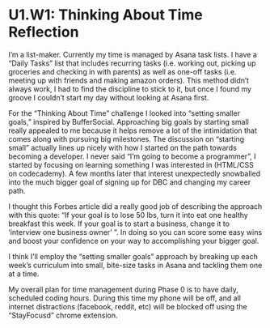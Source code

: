 # U1.W1: Thinking About Time Reflection

I’m a list-maker. Currently my time is managed by Asana task lists. I have a “Daily Tasks” list that includes recurring tasks (i.e. working out, picking up groceries and checking in with parents) as well as one-off tasks (i.e. meeting up with friends and making amazon orders). This method didn’t always work, I had to find the discipline to stick to it, but once I found my groove I couldn’t start my day without looking at Asana first. 

For the “Thinking About Time” challenge I looked into “setting smaller goals,” inspired by BufferSocial. Approaching big goals by starting small really appealed to me because it helps remove a lot of the intimidation that comes along with pursuing big milestones. The discussion on “starting small” actually lines up nicely with how I started on the path towards becoming a developer. I never said “I’m going to become a programmer”, I started by focusing on learning something I was interested in (HTML/CSS on codecademy). A few months later that interest unexpectedly snowballed into the much bigger goal of signing up for DBC and changing my career path. 

I thought this Forbes article did a really good job of describing the approach with this quote: “If your goal is to lose 50 lbs, turn it into eat one healthy breakfast this week. If your goal is to start a business, change it to ‘interview one business owner’ ”. In doing so you can score some easy wins and boost your confidence on your way to accomplishing your bigger goal. 

I think I’ll employ the “setting smaller goals” approach by breaking up each week’s curriculum into small, bite-size tasks in Asana and tackling them one at a time. 

My overall plan for time management during Phase 0 is to have daily, scheduled coding hours. During this time my phone will be off, and all internet distractions (facebook, reddit, etc) will be blocked off using the “StayFocusd” chrome extension. 
